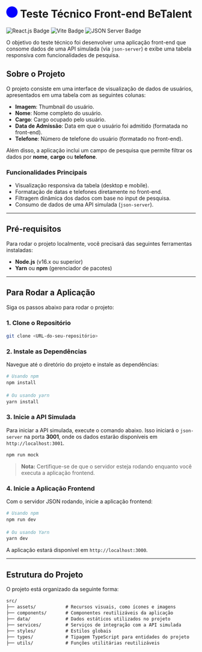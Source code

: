 # <img src="./.github/logo.png" width="30" alt="Logo BeTalent" /> Teste Técnico Front-end BeTalent

<div>
    <img src="https://img.shields.io/badge/react.js-%2361DAFB.svg?style=for-the-badge&logo=react&logoColor=white" alt="React.js Badge">
    <img src="https://img.shields.io/badge/vite-%23646CFF.svg?style=for-the-badge&logo=vite&logoColor=white" alt="Vite Badge">
    <img src="https://img.shields.io/badge/json-server-%23404d59.svg?style=for-the-badge&logo=json-server&logoColor=white" alt="JSON Server Badge">
</div>

O objetivo do teste técnico foi desenvolver uma aplicação front-end que consome dados de uma API simulada (via `json-server`) e exibe uma tabela responsiva com funcionalidades de pesquisa.

## Sobre o Projeto

O projeto consiste em uma interface de visualização de dados de usuários, apresentados em uma tabela com as seguintes colunas:

- **Imagem**: Thumbnail do usuário.
- **Nome**: Nome completo do usuário.
- **Cargo**: Cargo ocupado pelo usuário.
- **Data de Admissão**: Data em que o usuário foi admitido (formatada no front-end).
- **Telefone**: Número de telefone do usuário (formatado no front-end).

Além disso, a aplicação inclui um campo de pesquisa que permite filtrar os dados por **nome**, **cargo** ou **telefone**.

### Funcionalidades Principais

- Visualização responsiva da tabela (desktop e mobile).
- Formatação de datas e telefones diretamente no front-end.
- Filtragem dinâmica dos dados com base no input de pesquisa.
- Consumo de dados de uma API simulada (`json-server`).

---

## Pré-requisitos

Para rodar o projeto localmente, você precisará das seguintes ferramentas instaladas:

- **Node.js** (v16.x ou superior)
- **Yarn** ou **npm** (gerenciador de pacotes)

---

## Para Rodar a Aplicação

Siga os passos abaixo para rodar o projeto:

### 1. Clone o Repositório

```bash
git clone <URL-do-seu-repositório>
```

### 2. Instale as Dependências

Navegue até o diretório do projeto e instale as dependências:

```bash
# Usando npm
npm install

# Ou usando yarn
yarn install
```

### 3. Inicie a API Simulada

Para iniciar a API simulada, execute o comando abaixo. Isso iniciará o `json-server` na porta **3001**, onde os dados estarão disponíveis em `http://localhost:3001`.

```bash
npm run mock
```

> **Nota:** Certifique-se de que o servidor esteja rodando enquanto você executa a aplicação frontend.

### 4. Inicie a Aplicação Frontend

Com o servidor JSON rodando, inicie a aplicação frontend:

```bash
# Usando npm
npm run dev

# Ou usando Yarn
yarn dev
```

A aplicação estará disponível em `http://localhost:3000`.

---

## Estrutura do Projeto

O projeto está organizado da seguinte forma:

```
src/
├── assets/           # Recursos visuais, como ícones e imagens
├── components/       # Componentes reutilizáveis da aplicação
├── data/             # Dados estáticos utilizados no projeto
├── services/         # Serviços de integração com a API simulada
├── styles/           # Estilos globais
├── types/            # Tipagem TypeScript para entidades do projeto
├── utils/            # Funções utilitárias reutilizáveis
```
